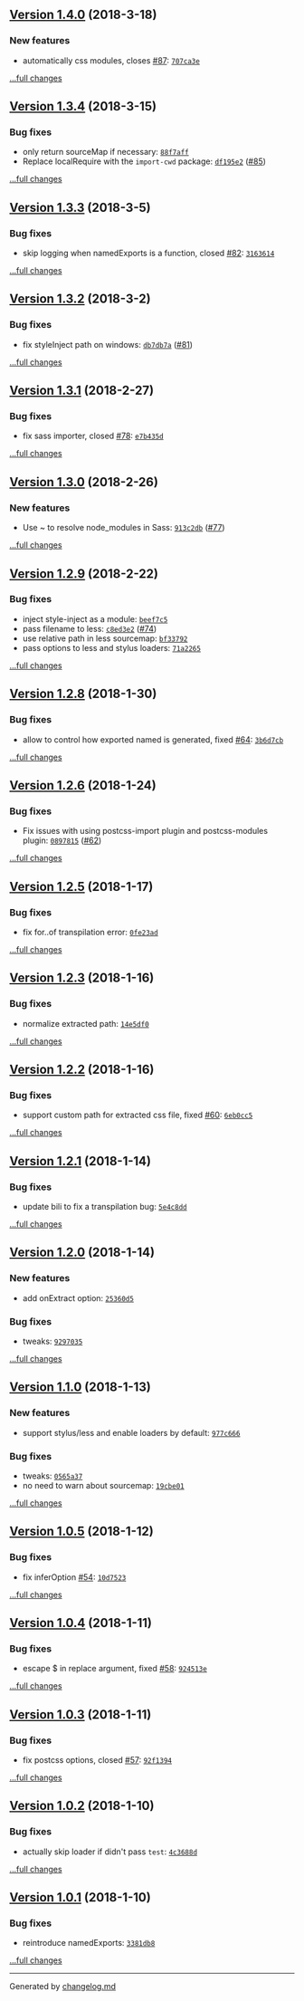 ## [Version 1.4.0](https://github.com/egoist/rollup-plugin-postcss/releases/tag/v1.4.0) (2018-3-18)

### New features

- automatically css modules, closes [#87](https://github.com/egoist/rollup-plugin-postcss/issues/87): [`707ca3e`](https://github.com/egoist/rollup-plugin-postcss/commit/707ca3e)

[...full changes](https://github.com/egoist/rollup-plugin-postcss/compare/v1.3.4...v1.4.0)

## [Version 1.3.4](https://github.com/egoist/rollup-plugin-postcss/releases/tag/v1.3.4) (2018-3-15)

### Bug fixes

- only return sourceMap if necessary: [`88f7aff`](https://github.com/egoist/rollup-plugin-postcss/commit/88f7aff)
- Replace localRequire with the `import-cwd` package: [`df195e2`](https://github.com/egoist/rollup-plugin-postcss/commit/df195e2) ([#85](https://github.com/egoist/rollup-plugin-postcss/issues/85))

[...full changes](https://github.com/egoist/rollup-plugin-postcss/compare/v1.3.3...v1.3.4)

## [Version 1.3.3](https://github.com/egoist/rollup-plugin-postcss/releases/tag/v1.3.3) (2018-3-5)

### Bug fixes

- skip logging when namedExports is a function, closed [#82](https://github.com/egoist/rollup-plugin-postcss/issues/82): [`3163614`](https://github.com/egoist/rollup-plugin-postcss/commit/3163614)

[...full changes](https://github.com/egoist/rollup-plugin-postcss/compare/v1.3.2...v1.3.3)

## [Version 1.3.2](https://github.com/egoist/rollup-plugin-postcss/releases/tag/v1.3.2) (2018-3-2)

### Bug fixes

- fix styleInject path on windows: [`db7db7a`](https://github.com/egoist/rollup-plugin-postcss/commit/db7db7a) ([#81](https://github.com/egoist/rollup-plugin-postcss/issues/81))

[...full changes](https://github.com/egoist/rollup-plugin-postcss/compare/v1.3.1...v1.3.2)

## [Version 1.3.1](https://github.com/egoist/rollup-plugin-postcss/releases/tag/v1.3.1) (2018-2-27)

### Bug fixes

- fix sass importer, closed [#78](https://github.com/egoist/rollup-plugin-postcss/issues/78): [`e7b435d`](https://github.com/egoist/rollup-plugin-postcss/commit/e7b435d)

[...full changes](https://github.com/egoist/rollup-plugin-postcss/compare/v1.3.0...v1.3.1)

## [Version 1.3.0](https://github.com/egoist/rollup-plugin-postcss/releases/tag/v1.3.0) (2018-2-26)

### New features

- Use ~ to resolve node_modules in Sass: [`913c2db`](https://github.com/egoist/rollup-plugin-postcss/commit/913c2db) ([#77](https://github.com/egoist/rollup-plugin-postcss/issues/77))

[...full changes](https://github.com/egoist/rollup-plugin-postcss/compare/v1.2.9...v1.3.0)

## [Version 1.2.9](https://github.com/egoist/rollup-plugin-postcss/releases/tag/v1.2.9) (2018-2-22)

### Bug fixes

- inject style-inject as a module: [`beef7c5`](https://github.com/egoist/rollup-plugin-postcss/commit/beef7c5)
- pass filename to less: [`c8ed3e2`](https://github.com/egoist/rollup-plugin-postcss/commit/c8ed3e2) ([#74](https://github.com/egoist/rollup-plugin-postcss/issues/74))
- use relative path in less sourcemap: [`bf33792`](https://github.com/egoist/rollup-plugin-postcss/commit/bf33792)
- pass options to less and stylus loaders: [`71a2265`](https://github.com/egoist/rollup-plugin-postcss/commit/71a2265)

[...full changes](https://github.com/egoist/rollup-plugin-postcss/compare/v1.2.8...v1.2.9)

## [Version 1.2.8](https://github.com/egoist/rollup-plugin-postcss/releases/tag/v1.2.8) (2018-1-30)

### Bug fixes

- allow to control how exported named is generated, fixed [#64](https://github.com/egoist/rollup-plugin-postcss/issues/64): [`3b6d7cb`](https://github.com/egoist/rollup-plugin-postcss/commit/3b6d7cb)

[...full changes](https://github.com/egoist/rollup-plugin-postcss/compare/v1.2.7...v1.2.8)

## [Version 1.2.6](https://github.com/egoist/rollup-plugin-postcss/releases/tag/v1.2.6) (2018-1-24)

### Bug fixes

- Fix issues with using postcss-import plugin and postcss-modules plugin: [`0897815`](https://github.com/egoist/rollup-plugin-postcss/commit/0897815) ([#62](https://github.com/egoist/rollup-plugin-postcss/issues/62))

[...full changes](https://github.com/egoist/rollup-plugin-postcss/compare/v1.2.4...v1.2.6)

## [Version 1.2.5](https://github.com/egoist/rollup-plugin-postcss/releases/tag/v1.2.5) (2018-1-17)

### Bug fixes

- fix for..of transpilation error: [`0fe23ad`](https://github.com/egoist/rollup-plugin-postcss/commit/0fe23ad)

[...full changes](https://github.com/egoist/rollup-plugin-postcss/compare/v1.2.4...v1.2.5)

## [Version 1.2.3](https://github.com/egoist/rollup-plugin-postcss/releases/tag/v1.2.3) (2018-1-16)

### Bug fixes

- normalize extracted path: [`14e5df0`](https://github.com/egoist/rollup-plugin-postcss/commit/14e5df0)

[...full changes](https://github.com/egoist/rollup-plugin-postcss/compare/v1.2.2...v1.2.3)

## [Version 1.2.2](https://github.com/egoist/rollup-plugin-postcss/releases/tag/v1.2.2) (2018-1-16)

### Bug fixes

- support custom path for extracted css file, fixed [#60](https://github.com/egoist/rollup-plugin-postcss/issues/60): [`6eb0cc5`](https://github.com/egoist/rollup-plugin-postcss/commit/6eb0cc5)

[...full changes](https://github.com/egoist/rollup-plugin-postcss/compare/v1.2.1...v1.2.2)

## [Version 1.2.1](https://github.com/egoist/rollup-plugin-postcss/releases/tag/v1.2.1) (2018-1-14)

### Bug fixes

- update bili to fix a transpilation bug: [`5e4c8dd`](https://github.com/egoist/rollup-plugin-postcss/commit/5e4c8dd)

[...full changes](https://github.com/egoist/rollup-plugin-postcss/compare/v1.2.0...v1.2.1)

## [Version 1.2.0](https://github.com/egoist/rollup-plugin-postcss/releases/tag/v1.2.0) (2018-1-14)

### New features

- add onExtract option: [`25360d5`](https://github.com/egoist/rollup-plugin-postcss/commit/25360d5)

### Bug fixes

- tweaks: [`9297035`](https://github.com/egoist/rollup-plugin-postcss/commit/9297035)

[...full changes](https://github.com/egoist/rollup-plugin-postcss/compare/v1.1.0...v1.2.0)

## [Version 1.1.0](https://github.com/egoist/rollup-plugin-postcss/releases/tag/v1.1.0) (2018-1-13)

### New features

- support stylus/less and enable loaders by default: [`977c666`](https://github.com/egoist/rollup-plugin-postcss/commit/977c666)

### Bug fixes

- tweaks: [`0565a37`](https://github.com/egoist/rollup-plugin-postcss/commit/0565a37)
- no need to warn about sourcemap: [`19cbe01`](https://github.com/egoist/rollup-plugin-postcss/commit/19cbe01)

[...full changes](https://github.com/egoist/rollup-plugin-postcss/compare/v1.0.5...v1.1.0)

## [Version 1.0.5](https://github.com/egoist/rollup-plugin-postcss/releases/tag/v1.0.5) (2018-1-12)

### Bug fixes

- fix inferOption [#54](https://github.com/egoist/rollup-plugin-postcss/issues/54): [`10d7523`](https://github.com/egoist/rollup-plugin-postcss/commit/10d7523)

[...full changes](https://github.com/egoist/rollup-plugin-postcss/compare/v1.0.4...v1.0.5)

## [Version 1.0.4](https://github.com/egoist/rollup-plugin-postcss/releases/tag/v1.0.4) (2018-1-11)

### Bug fixes

- escape $ in replace argument, fixed [#58](https://github.com/egoist/rollup-plugin-postcss/issues/58): [`924513e`](https://github.com/egoist/rollup-plugin-postcss/commit/924513e)

[...full changes](https://github.com/egoist/rollup-plugin-postcss/compare/v1.0.3...v1.0.4)

## [Version 1.0.3](https://github.com/egoist/rollup-plugin-postcss/releases/tag/v1.0.3) (2018-1-11)

### Bug fixes

- fix postcss options, closed [#57](https://github.com/egoist/rollup-plugin-postcss/issues/57): [`92f1394`](https://github.com/egoist/rollup-plugin-postcss/commit/92f1394)

[...full changes](https://github.com/egoist/rollup-plugin-postcss/compare/v1.0.2...v1.0.3)

## [Version 1.0.2](https://github.com/egoist/rollup-plugin-postcss/releases/tag/v1.0.2) (2018-1-10)

### Bug fixes

- actually skip loader if didn't pass `test`: [`4c3688d`](https://github.com/egoist/rollup-plugin-postcss/commit/4c3688d)

[...full changes](https://github.com/egoist/rollup-plugin-postcss/compare/v1.0.1...v1.0.2)

## [Version 1.0.1](https://github.com/egoist/rollup-plugin-postcss/releases/tag/v1.0.1) (2018-1-10)

### Bug fixes

- reintroduce namedExports: [`3381db8`](https://github.com/egoist/rollup-plugin-postcss/commit/3381db8)

[...full changes](https://github.com/egoist/rollup-plugin-postcss/compare/v1.0.0...v1.0.1)


---

Generated by [changelog.md](https://github.com/egoist/changelog.md)
